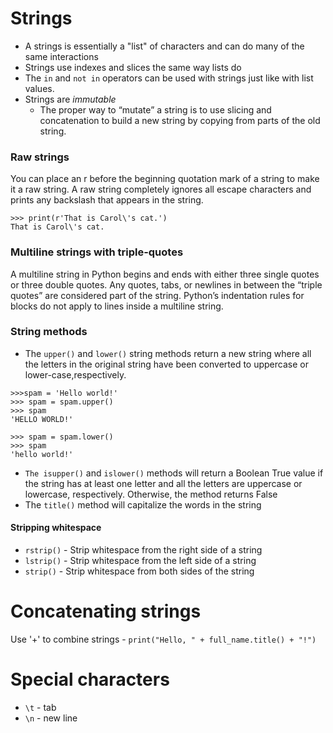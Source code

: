 # Strings

- A strings is essentially a "list" of characters and can do many of the same interactions
- Strings use indexes and slices the same way lists do
- The `in` and `not in` operators can be used with strings just like with list values.
- Strings are *immutable*
  - The proper way to “mutate” a string is to use slicing and concatenation to build a new string by copying from parts of the old string.
  
### Raw strings

You can place an r before the beginning quotation mark of a string to make it a raw string. A raw string completely ignores all escape characters and prints any backslash that appears in the string. 

```
>>> print(r'That is Carol\'s cat.')
That is Carol\'s cat.
```
### Multiline strings with triple-quotes

A multiline string in Python begins and ends with either three single quotes or three double quotes. Any quotes, tabs, or newlines in between the “triple quotes” are considered part of the string. Python’s indentation rules for blocks do not apply to lines inside a multiline string.

### String methods

- The `upper()` and `lower()` string methods return a new string where all the letters in the original string have been converted to uppercase or lower-case,respectively.

```
>>>spam = 'Hello world!'
>>> spam = spam.upper()
>>> spam
'HELLO WORLD!'

>>> spam = spam.lower()
>>> spam
'hello world!'
```

- `The isupper()` and `islower()` methods will return a Boolean True value if the string has at least one letter and all the letters are uppercase or lowercase, respectively. Otherwise, the method returns False
- The `title()` method will capitalize the words in the string

#### Stripping whitespace

- `rstrip()` - Strip whitespace from the right side of a string
- `lstrip()` - Strip whitespace from the left side of a string
- `strip()` - Strip whitespace from both sides of the string

# Concatenating strings

Use '+' to combine strings - `print("Hello, " + full_name.title() + "!")`

# Special characters

- `\t` - tab
- `\n` - new line
